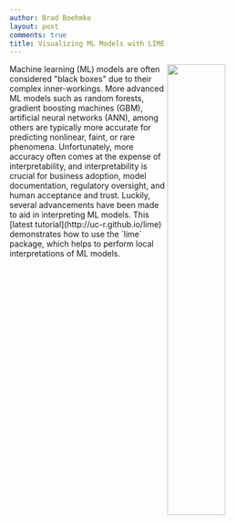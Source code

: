 ```yaml
---
author: Brad Boehmke
layout: post
comments: true
title: Visualizing ML Models with LIME
---
```


<img src="https://www.data-imaginist.com/assets/images/lime_logo_small.jpg"  style="float:right; margin: 0px 0px 0px 0px; width: 45%; height: 45%;" />
Machine learning (ML) models are often considered "black boxes" due to their complex inner-workings.  More advanced ML models such as random forests, gradient boosting machines (GBM), artificial neural networks (ANN), among others are typically more accurate for predicting nonlinear, faint, or rare phenomena.  Unfortunately, more accuracy often comes at the expense of interpretability, and interpretability is crucial for business adoption, model documentation, regulatory oversight, and human acceptance and trust.  Luckily, several advancements have been made to aid in interpreting ML models. This [latest tutorial](http://uc-r.github.io/lime) demonstrates how to use the `lime` package, which helps to perform local interpretations of ML models.
